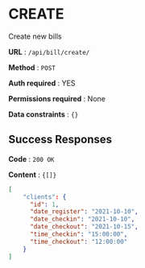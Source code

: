 # CREATE

Create new bills

**URL** : `/api/bill/create/`

**Method** : `POST`

**Auth required** : YES

**Permissions required** : None

**Data constraints** : `{}`

## Success Responses

**Code** : `200 OK`

**Content** : `{[]}`

```json
[
    "clients": {
      "id": 1,
      "date_register": "2021-10-10",
      "date_checkin": "2021-10-10",
      "date_checkout": "2021-10-15",
      "time_checkin": "15:00:00",
      "time_checkout": "12:00:00"
    }
]
```

